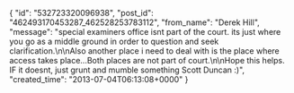  {
   "id": "532723320096938",
   "post_id": "462493170453287_462528253783112",
   "from_name": "Derek Hill",
   "message": "special examiners office isnt part of the court. its just where you go as a middle ground in order to question and seek clarification.\n\nAlso another place i need to deal with is the place where access takes place...Both places are not part of court.\n\nHope this helps. IF it doesnt, just grunt and mumble something Scott Duncan :)",
   "created_time": "2013-07-04T06:13:08+0000"
 }
